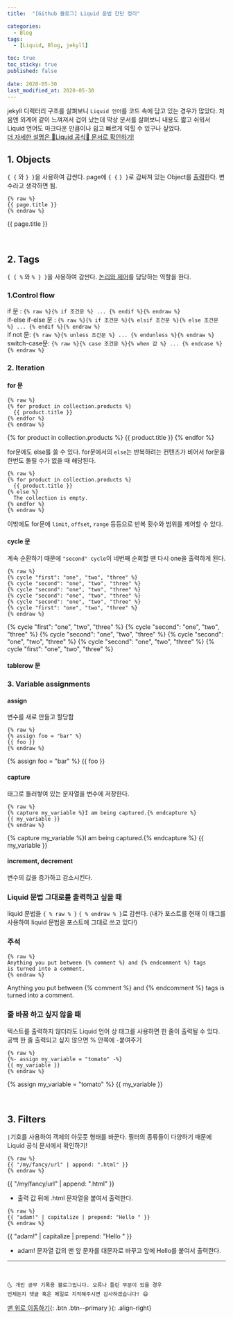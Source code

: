 ```yaml
---
title:  "[Github 블로그] Liquid 문법 간단 정리" 

categories:
  - Blog
tags:
  - [Liquid, Blog, jekyll]

toc: true
toc_sticky: true
published: false
 
date: 2020-05-30
last_modified_at: 2020-05-30
---
```


jekyll 디렉터리 구조를 살펴보니 `Liquid 언어`를 코드 속에 담고 있는 경우가 많았다. 처음엔 외계어 같이 느껴져서 겁이 났는데 막상 문서를 살펴보니 내용도 짧고 쉬워서 Liquid 언어도 마크다운 만큼이나 쉽고 빠르게 익힐 수 있구나 싶었다.  
[더 자세한 설명은 💎Liquid 공식💎 문서로 확인하기!](http://shopify.github.io/liquid/)

## 1. Objects
`{ {` 와 `} }`을 사용하여 감싼다. page에 `{ {` `} }`로 감싸져 있는 Object를 <u>출력</u>한다. 변수라고 생각하면 됨. 
```
{% raw %}
{{ page.title }}
{% endraw %}
```
{{ page.title }}

<br>

## 2. Tags

`{ { %` 와 `% } }`을 사용하여 감싼다. <u>논리와 제어</u>를 담당하는 역할을 한다.

### 1.Control flow
if 문 : `{% raw %}{% if 조건문 %} ... {% endif %}{% endraw %}`  
if-else if-else 문 : `{% raw %}{% if 조건문 %}{% elsif 조건문 %}{% else 조건문 %} ... {% endif %}{% endraw %}`  
if not 문: `{% raw %}{% unless 조건문 %} ... {% endunless %}{% endraw %}`  
switch-case문: `{% raw %}{% case 조건문 %}{% when 값 %} ... {% endcase %}{% endraw %}`  

### 2. Iteration
#### for 문
```
{% raw %}
{% for product in collection.products %}
  {{ product.title }}
{% endfor %}
{% endraw %}
```
{% for product in collection.products %}
  {{ product.title }}
{% endfor %}

for문에도 else를 쓸 수 있다. for문에서의 `else`는 반복하려는 컨텐츠가 비어서 for문을 한번도 돌릴 수가 없을 때 해당된다.
```
{% raw %}
{% for product in collection.products %}
  {{ product.title }}
{% else %}
  The collection is empty.
{% endfor %}
{% endraw %}
```
이밖에도 for문에 `limit`, `offset`, `range` 등등으로 반복 횟수와 범위를 제어할 수 있다.

#### cycle 문
계속 순환하기 때문에 `"second" cycle`이 네번째 순회할 땐 다시 one을 출력하게 된다.
```
{% raw %}
{% cycle "first": "one", "two", "three" %}
{% cycle "second": "one", "two", "three" %}
{% cycle "second": "one", "two", "three" %}
{% cycle "second": "one", "two", "three" %}
{% cycle "second": "one", "two", "three" %}
{% cycle "first": "one", "two", "three" %}
{% endraw %}
```
{% cycle "first": "one", "two", "three" %}
{% cycle "second": "one", "two", "three" %}
{% cycle "second": "one", "two", "three" %}
{% cycle "second": "one", "two", "three" %}
{% cycle "second": "one", "two", "three" %}
{% cycle "first": "one", "two", "three" %}

#### tablerow 문

### 3. Variable assignments

#### assign
변수를 새로 만들고 할당함
```
{% raw %}
{% assign foo = "bar" %}
{{ foo }}
{% endraw %}
```
{% assign foo = "bar" %}
{{ foo }}

#### capture
태그로 둘러쌓여 있는 문자열을 변수에 저장한다.
```
{% raw %}
{% capture my_variable %}I am being captured.{% endcapture %}
{{ my_variable }}
{% endraw %}
```
{% capture my_variable %}I am being captured.{% endcapture %}
{{ my_variable }}

#### increment, decrement

변수의 값을 증가하고 감소시킨다.

### Liquid 문법 그대로를 출력하고 싶을 때
liquid 문법을 `{ % raw % }` `{ % endraw % }`로 감싼다. (내가 포스트를 현재 이 태그를 사용하여 liquid 문법을 포스트에 그대로 쓰고 있다!)

### 주석
```
{% raw %}
Anything you put between {% comment %} and {% endcomment %} tags
is turned into a comment.
{% endraw %}
```
Anything you put between {% comment %} and {% endcomment %} tags
is turned into a comment.

### 줄 바꿈 하고 싶지 않을 때
텍스트를 출력하지 않더라도 Liquid 언어 상 태그를 사용하면 한 줄이 출력될 수 있다. 공백 한 줄 출력되고 싶지 않으면 % 안쪽에 `-`붙여주기
```liquid
{% raw %}
{%- assign my_variable = "tomato" -%}
{{ my_variable }}
{% endraw %}
```
{% assign my_variable = "tomato" %}
{{ my_variable }}

<br>

## 3. Filters
`|`기호를 사용하여 객체의 아웃풋 형태를 바꾼다. 필터의 종류들이 다양하기 때문에 Liquid 공식 문서에서 확인하기!
```liquid
{% raw %}
{{ "/my/fancy/url" | append: ".html" }}
{% endraw %}
```
{{ "/my/fancy/url" | append: ".html" }}
- 출력 값 뒤에 .html 문자열을 붙여서 출력한다.

```liquid
{% raw %}
{{ "adam!" | capitalize | prepend: "Hello " }}
{% endraw %}
```
{{ "adam!" | capitalize | prepend: "Hello " }}

- adam! 문자열 값의 맨 앞 문자를 대문자로 바꾸고 앞에 Hello를 붙여서 출력한다.

***
<br>

    🌜 개인 공부 기록용 블로그입니다. 오류나 틀린 부분이 있을 경우 
    언제든지 댓글 혹은 메일로 지적해주시면 감사하겠습니다! 😄

[맨 위로 이동하기](#){: .btn .btn--primary }{: .align-right}